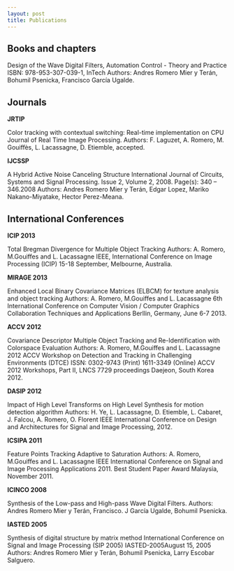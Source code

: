 ```yaml
---
layout: post
title: Publications
---
```


## Books and chapters

<i class="icon-book"></i> Design of the Wave Digital Filters, Automation Control - Theory and Practice
ISBN: 978-953-307-039-1, InTech
Authors: Andres Romero Mier y Terán, Bohumil Psenicka, Francisco García Ugalde.

## Journals

**<i class="icon-book"></i> JRTIP** 

Color tracking with contextual switching: Real-time implementation on CPU
Journal of Real Time Image Processing.
Authors: F. Laguzet, A. Romero, M. Gouiffès, L. Lacassagne, D. Etiemble, accepted.

**<i class="icon-book"></i> IJCSSP** 

A Hybrid Active Noise Canceling Structure
International Journal of Circuits, Systems and Signal Processing. Issue 2, Volume 2, 2008. Page(s): 340 – 346.2008
Authors: Andres Romero Mier y Terán, Edgar Lopez, Mariko Nakano-Miyatake, Hector Perez-Meana.

## International Conferences

**<i class="icon-book"></i> ICIP 2013** 

Total Bregman Divergence for Multiple Object Tracking
Authors: A. Romero, M.Gouiffes and L. Lacassagne
IEEE, International Conference on Image Processing (ICIP)
15-18 September, Melbourne, Australia.

**<i class="icon-book"></i> MIRAGE 2013** 

Enhanced Local Binary Covariance Matrices (ELBCM) for texture analysis and object tracking
Authors: A. Romero, M.Gouiffes and L. Lacassagne
6th International Conference on Computer Vision / Computer Graphics Collaboration Techniques and Applications
Berllin, Germany, June 6-7 2013.

**<i class="icon-book"></i> ACCV 2012** 

Covariance Descriptor Multiple Object Tracking and Re-Identification with Colorspace Evaluation
Authors: A. Romero, M.Gouiffes and L. Lacassagne
2012 ACCV Workshop on Detection and Tracking in Challenging Environments (DTCE)
ISSN: 0302-9743 (Print) 1611-3349 (Online)
ACCV 2012 Workshops, Part II, LNCS 7729 proceedings
Daejeon, South Korea 2012.

**<i class="icon-book"></i> DASIP 2012** 

Impact of High Level Transforms on High Level Synthesis for motion detection algorithm
Authors: H. Ye, L. Lacassagne, D. Etiemble, L. Cabaret, J. Falcou, A. Romero, O. Florent 
IEEE International Conference on Design and Architectures for Signal and Image Processing, 2012.

**<i class="icon-book"></i> ICSIPA 2011** 

Feature Points Tracking Adaptive to Saturation
Authors: A. Romero, M.Gouiffes and L. Lacassagne
IEEE International Conference on Signal and Image Processing Applications 2011.
Best Student Paper Award
Malaysia, November 2011.

**<i class="icon-book"></i> ICINCO 2008** 

Synthesis of the Low-pass and High-pass Wave Digital Filters.
Authors: Andres Romero Mier y Terán, Francisco. J García Ugalde, Bohumil Psenicka.

**<i class="icon-book"></i> IASTED 2005**

Synthesis of digital structure by matrix method
International Conference on Signal and Image Processing (SIP 2005) IASTED-2005August 15, 2005
Authors: Andres Romero Mier y Terán, Bohumil Psenicka, Larry Escobar Salguero.